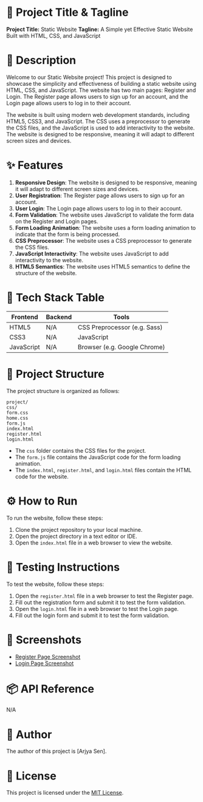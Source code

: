 **🚀 Project Title & Tagline**
==========================

**Project Title:** Static Website
**Tagline:** A Simple yet Effective Static Website Built with HTML, CSS, and JavaScript

**📖 Description**
===============

Welcome to our Static Website project! This project is designed to showcase the simplicity and effectiveness of building a static website using HTML, CSS, and JavaScript. The website has two main pages: Register and Login. The Register page allows users to sign up for an account, and the Login page allows users to log in to their account.

The website is built using modern web development standards, including HTML5, CSS3, and JavaScript. The CSS uses a preprocessor to generate the CSS files, and the JavaScript is used to add interactivity to the website. The website is designed to be responsive, meaning it will adapt to different screen sizes and devices.

**✨ Features**
=============

1. **Responsive Design**: The website is designed to be responsive, meaning it will adapt to different screen sizes and devices.
2. **User Registration**: The Register page allows users to sign up for an account.
3. **User Login**: The Login page allows users to log in to their account.
4. **Form Validation**: The website uses JavaScript to validate the form data on the Register and Login pages.
5. **Form Loading Animation**: The website uses a form loading animation to indicate that the form is being processed.
6. **CSS Preprocessor**: The website uses a CSS preprocessor to generate the CSS files.
7. **JavaScript Interactivity**: The website uses JavaScript to add interactivity to the website.
8. **HTML5 Semantics**: The website uses HTML5 semantics to define the structure of the website.

**🧰 Tech Stack Table**
=====================

| Frontend | Backend | Tools |
| --- | --- | --- |
| HTML5 | N/A | CSS Preprocessor (e.g. Sass) |
| CSS3 | N/A | JavaScript |
| JavaScript | N/A | Browser (e.g. Google Chrome) |

**📁 Project Structure**
=====================

The project structure is organized as follows:

```
project/
css/
form.css
home.css
form.js
index.html
register.html
login.html
```

* The `css` folder contains the CSS files for the project.
* The `form.js` file contains the JavaScript code for the form loading animation.
* The `index.html`, `register.html`, and `login.html` files contain the HTML code for the website.

**⚙️ How to Run**
================

To run the website, follow these steps:

1. Clone the project repository to your local machine.
2. Open the project directory in a text editor or IDE.
3. Open the `index.html` file in a web browser to view the website.

**🧪 Testing Instructions**
=====================

To test the website, follow these steps:

1. Open the `register.html` file in a web browser to test the Register page.
2. Fill out the registration form and submit it to test the form validation.
3. Open the `login.html` file in a web browser to test the Login page.
4. Fill out the login form and submit it to test the form validation.

**📸 Screenshots**
================

* [Register Page Screenshot](<img width="1920" height="927" alt="image" src="https://github.com/user-attachments/assets/824bcd56-61f4-4098-b7fe-4dab9fbf6ceb" />
)
* [Login Page Screenshot](<img width="1920" height="927" alt="image" src="https://github.com/user-attachments/assets/b68e34c7-e441-4a06-9feb-a9482386f0b2" />
)

**📦 API Reference**
================

N/A

**👤 Author**
==========

The author of this project is [Arjya Sen].

**📝 License**
==========

This project is licensed under the [MIT License](https://opensource.org/licenses/MIT).
